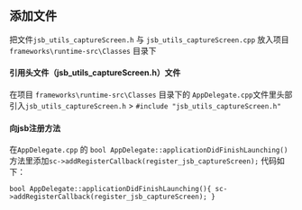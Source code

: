 添加文件
---
把文件`jsb_utils_captureScreen.h` 与 `jsb_utils_captureScreen.cpp` 放入项目`frameworks\runtime-src\Classes`  目录下

#### 引用头文件（jsb_utils_captureScreen.h）文件
在项目 `frameworks\runtime-src\Classes`  目录下的 `AppDelegate.cpp`文件里头部引入`jsb_utils_captureScreen.h`
	> `#include "jsb_utils_captureScreen.h"`

#### 向jsb注册方法
在`AppDelegate.cpp` 的 `bool AppDelegate::applicationDidFinishLaunching()` 方法里添加`sc->addRegisterCallback(register_jsb_captureScreen);` 代码如下：

`
bool AppDelegate::applicationDidFinishLaunching(){
    		sc->addRegisterCallback(register_jsb_captureScreen);
}
` 
